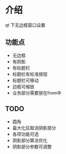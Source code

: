 # 介绍

qt 下无边框窗口设置

## 功能点

- 无边框
- 有阴影
- 有标题栏
- 标题栏有标准按钮
- 标题栏可移动
- 边框可缩放
- 业务部分需要放在from中

## TODO

- 圆角
- 最大化后取消阴影部分
- 各项功能可选
- 阴影部分算法优化
- 阴影部分参数可调整
